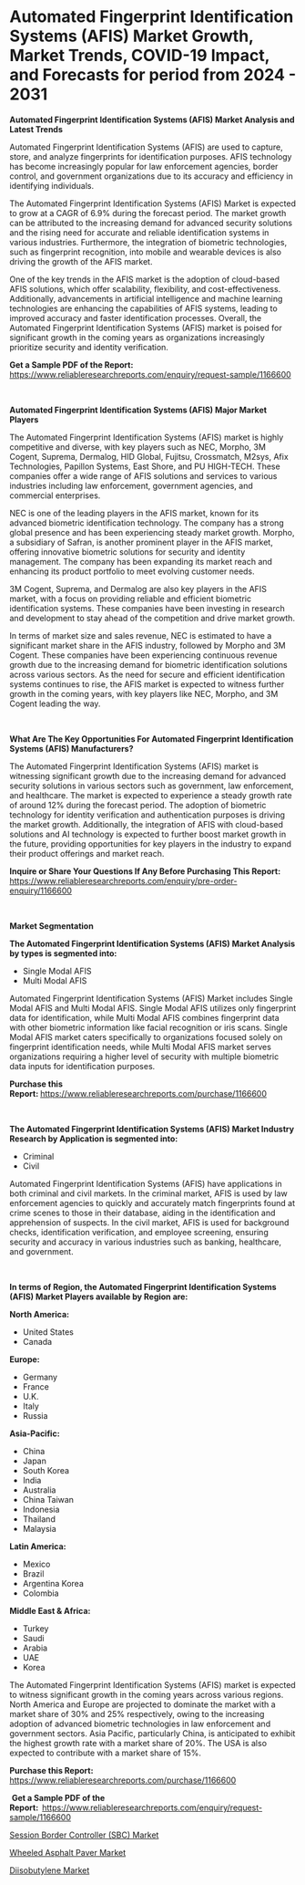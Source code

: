<p><h1>Automated Fingerprint Identification Systems (AFIS) Market Growth, Market Trends, COVID-19 Impact, and Forecasts for period from 2024 - 2031</h1></p><p><strong>Automated Fingerprint Identification Systems (AFIS) Market Analysis and Latest Trends</strong></p>
<p><p>Automated Fingerprint Identification Systems (AFIS) are used to capture, store, and analyze fingerprints for identification purposes. AFIS technology has become increasingly popular for law enforcement agencies, border control, and government organizations due to its accuracy and efficiency in identifying individuals.</p><p>The Automated Fingerprint Identification Systems (AFIS) Market is expected to grow at a CAGR of 6.9% during the forecast period. The market growth can be attributed to the increasing demand for advanced security solutions and the rising need for accurate and reliable identification systems in various industries. Furthermore, the integration of biometric technologies, such as fingerprint recognition, into mobile and wearable devices is also driving the growth of the AFIS market.</p><p>One of the key trends in the AFIS market is the adoption of cloud-based AFIS solutions, which offer scalability, flexibility, and cost-effectiveness. Additionally, advancements in artificial intelligence and machine learning technologies are enhancing the capabilities of AFIS systems, leading to improved accuracy and faster identification processes. Overall, the Automated Fingerprint Identification Systems (AFIS) market is poised for significant growth in the coming years as organizations increasingly prioritize security and identity verification.</p></p>
<p><strong>Get a Sample PDF of the Report:&nbsp;</strong> <a href="https://www.reliableresearchreports.com/enquiry/request-sample/1166600">https://www.reliableresearchreports.com/enquiry/request-sample/1166600</a></p>
<p>&nbsp;</p>
<p><strong>Automated Fingerprint Identification Systems (AFIS) Major Market Players</strong></p>
<p><p>The Automated Fingerprint Identification Systems (AFIS) market is highly competitive and diverse, with key players such as NEC, Morpho, 3M Cogent, Suprema, Dermalog, HID Global, Fujitsu, Crossmatch, M2sys, Afix Technologies, Papillon Systems, East Shore, and PU HIGH-TECH. These companies offer a wide range of AFIS solutions and services to various industries including law enforcement, government agencies, and commercial enterprises.</p><p>NEC is one of the leading players in the AFIS market, known for its advanced biometric identification technology. The company has a strong global presence and has been experiencing steady market growth. Morpho, a subsidiary of Safran, is another prominent player in the AFIS market, offering innovative biometric solutions for security and identity management. The company has been expanding its market reach and enhancing its product portfolio to meet evolving customer needs.</p><p>3M Cogent, Suprema, and Dermalog are also key players in the AFIS market, with a focus on providing reliable and efficient biometric identification systems. These companies have been investing in research and development to stay ahead of the competition and drive market growth. </p><p>In terms of market size and sales revenue, NEC is estimated to have a significant market share in the AFIS industry, followed by Morpho and 3M Cogent. These companies have been experiencing continuous revenue growth due to the increasing demand for biometric identification solutions across various sectors. As the need for secure and efficient identification systems continues to rise, the AFIS market is expected to witness further growth in the coming years, with key players like NEC, Morpho, and 3M Cogent leading the way.</p></p>
<p>&nbsp;</p>
<p><strong>What Are The Key Opportunities For Automated Fingerprint Identification Systems (AFIS) Manufacturers?</strong></p>
<p><p>The Automated Fingerprint Identification Systems (AFIS) market is witnessing significant growth due to the increasing demand for advanced security solutions in various sectors such as government, law enforcement, and healthcare. The market is expected to experience a steady growth rate of around 12% during the forecast period. The adoption of biometric technology for identity verification and authentication purposes is driving the market growth. Additionally, the integration of AFIS with cloud-based solutions and AI technology is expected to further boost market growth in the future, providing opportunities for key players in the industry to expand their product offerings and market reach.</p></p>
<p><strong>Inquire or Share Your Questions If Any Before Purchasing This Report:</strong> <a href="https://www.reliableresearchreports.com/enquiry/pre-order-enquiry/1166600">https://www.reliableresearchreports.com/enquiry/pre-order-enquiry/1166600</a></p>
<p>&nbsp;</p>
<p><strong>Market Segmentation</strong></p>
<p><strong>The Automated Fingerprint Identification Systems (AFIS) Market Analysis by types is segmented into:</strong></p>
<p><ul><li>Single Modal AFIS</li><li>Multi Modal AFIS</li></ul></p>
<p><p>Automated Fingerprint Identification Systems (AFIS) Market includes Single Modal AFIS and Multi Modal AFIS. Single Modal AFIS utilizes only fingerprint data for identification, while Multi Modal AFIS combines fingerprint data with other biometric information like facial recognition or iris scans. Single Modal AFIS market caters specifically to organizations focused solely on fingerprint identification needs, while Multi Modal AFIS market serves organizations requiring a higher level of security with multiple biometric data inputs for identification purposes.</p></p>
<p><strong>Purchase this Report:&nbsp;</strong><a href="https://www.reliableresearchreports.com/purchase/1166600">https://www.reliableresearchreports.com/purchase/1166600</a></p>
<p>&nbsp;</p>
<p><strong>The Automated Fingerprint Identification Systems (AFIS) Market Industry Research by Application is segmented into:</strong></p>
<p><ul><li>Criminal</li><li>Civil</li></ul></p>
<p><p>Automated Fingerprint Identification Systems (AFIS) have applications in both criminal and civil markets. In the criminal market, AFIS is used by law enforcement agencies to quickly and accurately match fingerprints found at crime scenes to those in their database, aiding in the identification and apprehension of suspects. In the civil market, AFIS is used for background checks, identification verification, and employee screening, ensuring security and accuracy in various industries such as banking, healthcare, and government.</p></p>
<p>&nbsp;</p>
<p><strong>In terms of Region, the Automated Fingerprint Identification Systems (AFIS) Market Players available by Region are:</strong></p>
<p>
    <p> <strong> North America: </strong>
        <ul>
            <li>United States</li>
            <li>Canada</li>
        </ul>
        </p> 
    <p> <strong> Europe: </strong>
        <ul>
            <li>Germany</li>
            <li>France</li>
            <li>U.K.</li>
            <li>Italy</li>
            <li>Russia</li>
        </ul>
        </p> 
    <p> <strong> Asia-Pacific: </strong>
        <ul>
            <li>China</li>
            <li>Japan</li>
            <li>South Korea</li>
            <li>India</li>
            <li>Australia</li>
            <li>China Taiwan</li>
            <li>Indonesia</li>
            <li>Thailand</li>
            <li>Malaysia</li>
        </ul>
        </p> 
    <p> <strong> Latin America: </strong>
        <ul>
            <li>Mexico</li>
            <li>Brazil</li>
            <li>Argentina Korea</li>
            <li>Colombia</li>
        </ul>
        </p> 
    <p> <strong> Middle East & Africa: </strong>
        <ul>
            <li>Turkey</li>
            <li>Saudi</li>
            <li>Arabia</li>
            <li>UAE</li>
            <li>Korea</li>
        </ul>
    </p>
    </p>
<p><p>The Automated Fingerprint Identification Systems (AFIS) market is expected to witness significant growth in the coming years across various regions. North America and Europe are projected to dominate the market with a market share of 30% and 25% respectively, owing to the increasing adoption of advanced biometric technologies in law enforcement and government sectors. Asia Pacific, particularly China, is anticipated to exhibit the highest growth rate with a market share of 20%. The USA is also expected to contribute with a market share of 15%.</p></p>
<p><strong>Purchase this Report: </strong><a href="https://www.reliableresearchreports.com/purchase/1166600">https://www.reliableresearchreports.com/purchase/1166600</a></p>
<p>&nbsp;<strong>Get a Sample PDF of the Report:&nbsp;&nbsp;</strong><a href="https://www.reliableresearchreports.com/enquiry/request-sample/1166600">https://www.reliableresearchreports.com/enquiry/request-sample/1166600</a></p>
<p><strong></strong></p>
<p><p><a href="https://github.com/lbird53714/Market-Research-Report-List-3/blob/main/session-border-controller-sbc-market.md">Session Border Controller (SBC) Market</a></p><p><a href="https://view.publitas.com/reportprime-1/wheeled-asphalt-paver-market-size-growth-and-forecast-from-2024-2031/">Wheeled Asphalt Paver Market</a></p><p><a href="https://thundering-castanet-c65.notion.site/Diisobutylene-Market-A-Comprehensive-Report-of-its-Market-Share-Growth-Trends-2024-2031-8c650e6abfbb45608a16726589e4487e">Diisobutylene Market</a></p></p>